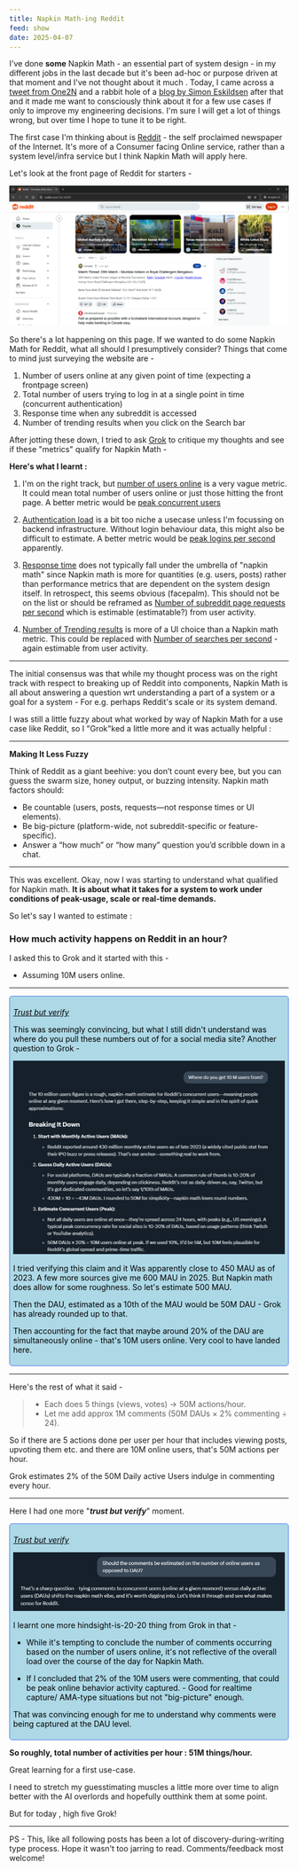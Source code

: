 ```yaml
---
title: Napkin Math-ing Reddit
feed: show
date: 2025-04-07
---
```

I've done **some** Napkin Math - an essential part of system design - in my different jobs in the last decade but it's been ad-hoc or purpose driven at that moment and I've not thought about it much . Today, I came across a [tweet from One2N](https://x.com/One2NC/status/1909209892801356125) and a rabbit hole of a [blog by Simon Eskildsen](https://sirupsen.com/napkin) after that and it made me want to consciously think about it for a few use cases if only to improve my engineering decisions. 
I'm sure I will get a lot of things wrong, but over time I hope to tune it to be right. 

The first case I'm thinking about is [Reddit](https://reddit.com) - the self proclaimed newspaper of the Internet. It's more of a Consumer facing Online service, rather than a system level/infra service but I think Napkin Math will apply here. 

Let's look at the front page of Reddit for starters - 

![alt-text](/assets/img/non-python/napkin-math/reddit/Napkin-Math-Reddit-1.png)

So there's a lot happening on this page. 
If we wanted to do some Napkin Math for Reddit, what all should I presumptively consider?
Things that come to mind just surveying the website are - 
<ol>
<li> Number of users online at any given point of time (expecting a frontpage screen)</li>
<li> Total number of users trying to log in at a single point in time (concurrent authentication)</li>
<li>Response time when any subreddit is accessed</li>
<li>Number of trending results when you click on the Search bar</li>
</ol>

After jotting these down, I tried to ask [Grok](https://x.com/i/grok) to critique my thoughts and see if these "metrics" qualify for Napkin Math  - 

<b>Here's what I learnt :</b>

<div><ol>
	<li> I'm on the right track, but <u>number of users online</u> is a very vague metric. It could mean total number of users online or just those hitting the front page. A better metric would be <u>peak concurrent users</u></li><p/>
	<li> <u>Authentication load</u> is a bit too niche a usecase unless I'm focussing on backend infrastructure. Without login behaviour data, this might also be difficult to estimate. 
	   A better metric would be <u>peak logins per second</u> apparently.</li><p/>
	<li> <u>Response time</u> does not typically fall under the umbrella of "napkin math" since Napkin math is more for quantities (e.g. users, posts) rather than performance metrics that are dependent on the system design itself. In retrospect, this seems obvious (facepalm). This should not be on the list or should be reframed as <u>Number of subreddit page requests per second</u> which is estimable (estimatable?) from user activity. </li><p/>
	<li> <u>Number of Trending results</u> is more of a UI choice than a Napkin math metric. This could be replaced with <u>Number of searches per second</u> - again estimable from user activity.</li>
</ol></div>

---

The initial consensus was that while my thought process was on the right track with respect to breaking up of Reddit into components, Napkin Math is all about answering a question wrt understanding a part of a system or a goal for a system - 
For e.g. perhaps Reddit's scale or its system demand. 

I was still a little fuzzy about what worked by way of Napkin Math for a use case like Reddit, so I "Grok"ked a little more and it was actually helpful : 

---

**Making It Less Fuzzy**

Think of Reddit as a giant beehive: you don’t count every bee, but you can guess the swarm size, honey output, or buzzing intensity. Napkin math factors should:

  - Be countable (users, posts, requests—not response times or UI elements).
  - Be big-picture (platform-wide, not subreddit-specific or feature-specific).
 - Answer a “how much” or “how many” question you’d scribble down in a chat.
 
---

This was excellent. Okay, now I was starting to understand what qualified for Napkin math. **It is about what it takes for a system to work under conditions of peak-usage, scale or real-time demands.**

So let's say I wanted to estimate :

### How much activity happens on Reddit in an hour?

I asked this to Grok and it started with this - 

- Assuming 10M users online.

---

<div style="background-color:lightblue; border: 0.5px solid #5078f0; padding: 6px; border-radius: 5px; color:black">
<p/>
<p/> 
<u><i>Trust but verify</i></u>
<p/>
This was seemingly convincing, but what I still didn't understand was where do you pull these numbers out of for a social media site? Another question to Grok - 
<p/>

<img src="../../../../../assets/img/non-python/napkin-math/reddit/Napkin-Math-Reddit-2.png" />
<p/>
I tried verifying this claim and it Was apparently close to 450 MAU as of 2023. A few more sources give me 600 MAU in 2025. But Napkin math does allow for some roughness. So let's estimate 500 MAU.
<p/>
Then the DAU, estimated as a 10th of the MAU would be 50M DAU - Grok has already rounded up to that. 
<p/>
Then accounting for the fact that maybe around 20% of the DAU are simultaneously online - that's 10M users online. Very cool to have landed here.</div>


---


Here's the rest of what it said - 

>- Each does 5 things (views, votes) → 50M actions/hour.
>- Let me add approx 1M comments (50M DAUs × 2% commenting ÷ 24).

So if there are 5 actions done per user per hour that includes viewing posts, upvoting them etc. and there are 10M online users, that's 50M actions per hour.

Grok estimates 2% of the 50M Daily active Users indulge in commenting every hour.

---

Here I had one more "***trust but verify***" moment.

<div style="background-color:lightblue; border: 0.5px solid #5078f0; padding: 6px; border-radius: 5px; color:black"> 
<p/>
<p/> 
<u><i>Trust but verify</i></u>
<p/>

<img src="../../../../../assets/img/non-python/napkin-math/reddit/Napkin-Math-Reddit-3.png" />

I learnt one more hindsight-is-20-20 thing from Grok in that - 
<p/>
<ul>
<li>While it's tempting to conclude the number of comments occurring based on the number of users online, it's not reflective of the overall load over the course of the day for Napkin Math.</li>
<p/>
<li>If I concluded that 2% of the 10M users were commenting, that could be peak online behavior activity captured. - Good for realtime capture/ AMA-type situations but not "big-picture" enough.</li>
</ul>
<p/>
That was convincing enough for me to understand why comments were being captured at the DAU level.
<p/>
</div>

**So roughly, total number of activities per hour : 51M things/hour.**

Great learning for a first use-case. 

I need to stretch my guesstimating muscles a little more over time to align better with the AI overlords and hopefully outthink them at some point. 

But for today , high five Grok!

---

PS - This, like all following posts has been a lot of discovery-during-writing type process. Hope it wasn't too jarring to read. Comments/feedback most welcome!
